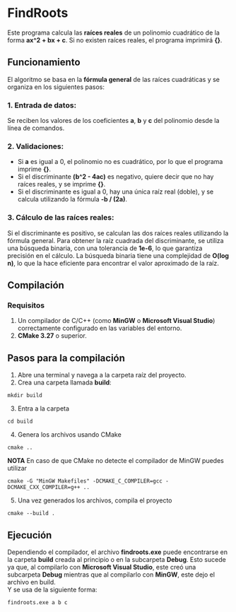 # FindRoots

Este programa calcula las **raíces reales** de un polinomio cuadrático de la forma **ax^2 + bx + c**. Si no existen raíces reales, el programa imprimirá **{}**.

## Funcionamiento

El algoritmo se basa en la **fórmula general** de las raíces cuadráticas y se organiza en los siguientes pasos:

### 1. Entrada de datos:
Se reciben los valores de los coeficientes **a**, **b** y **c** del polinomio desde la línea de comandos.

### 2. Validaciones:
- Si **a** es igual a 0, el polinomio no es cuadrático, por lo que el programa imprime **{}**.
- Si el discriminante **(b^2 - 4ac)** es negativo, quiere decir que no hay raíces reales, y se imprime **{}**.
- Si el discriminante es igual a 0, hay una única raíz real (doble), y se calcula utilizando la fórmula **-b / (2a)**.

### 3. Cálculo de las raíces reales:
Si el discriminante es positivo, se calculan las dos raíces reales utilizando la fórmula general. Para obtener la raíz cuadrada del discriminante, se utiliza una búsqueda binaria, con una tolerancia de **1e-6**, lo que garantiza precisión en el cálculo. La búsqueda binaria tiene una complejidad de **O(log n)**, lo que la hace eficiente para encontrar el valor aproximado de la raíz.

## Compilación

### Requisitos
1. Un compilador de C/C++ (como **MinGW** o **Microsoft Visual Studio**) correctamente configurado en las variables del entorno.
2. **CMake 3.27** o superior.

## Pasos para la compilación
1. Abre una terminal y navega a la carpeta raíz del proyecto.
2. Crea una carpeta llamada **build**:
```
mkdir build
```
3. Entra a la carpeta
```
cd build
```
4. Genera los archivos usando CMake
```
cmake ..
```
**NOTA**
En caso de que CMake no detecte el compilador de MinGW puedes utilizar
```
cmake -G "MinGW Makefiles" -DCMAKE_C_COMPILER=gcc -DCMAKE_CXX_COMPILER=g++ ..
```
5. Una vez generados los archivos, compila el proyecto
```
cmake --build .
```
## Ejecución
Dependiendo el compilador, el archivo **findroots.exe** puede encontrarse en la carpeta **build** creada al principio o en la subcarpeta **Debug**. 
Esto sucede ya que, al compilarlo con **Microsoft Visual Studio**, este creó una subcarpeta **Debug** mientras que al compilarlo con **MinGW**, este dejo el archivo en build.<br>
Y se usa de la siguiente forma:
```
findroots.exe a b c
```
